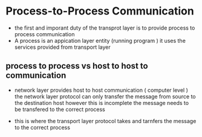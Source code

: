 # Process-to-Process Communication

- the first and imporant duty of the transprot layer is to provide process to process communication
- A process is an appication layer entity (running program ) it uses the services provided from transport layer

## process to process vs host to host to communication

- network layer provides host to host communication ( computer level ) the network layer protocol can only transfer the message from source to the destination host however this is incomplete the message needs to be transfered to the correct process

- this is where the transport layer protocol takes and tarnfers the message to the correct process
